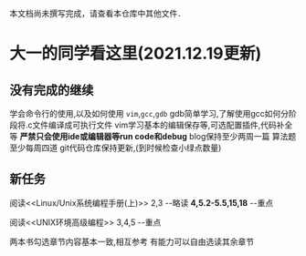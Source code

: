 本文档尚未撰写完成，请查看本仓库中其他文件．

# 大一的同学看这里(2021.12.19更新)

## 没有完成的继续
  学会命令行的使用,以及如何使用 `vim`,`gcc`,`gdb` 
  gdb简单学习,了解使用gcc如何分阶段将.c文件编译成可执行文件
  vim学习基本的编辑保存等,可选配置插件,代码补全等
  **严禁只会使用ide或编辑器等run code和debug**
  blog保持至少两周一篇
  算法题至少每周四道
  git代码仓库保持更新,(到时候检查小绿点数量)
   
## 新任务


  阅读<<Linux/Unix系统编程手册(上)>>
        2,3                  --略读
        **4,5.2-5.5,15,18**  --重点
        
  阅读<<UNIX环境高级编程>>
        3,4,5                --重点
        
  两本书勾选章节内容基本一致,相互参考
  有能力可以自由选读其余章节  
  
